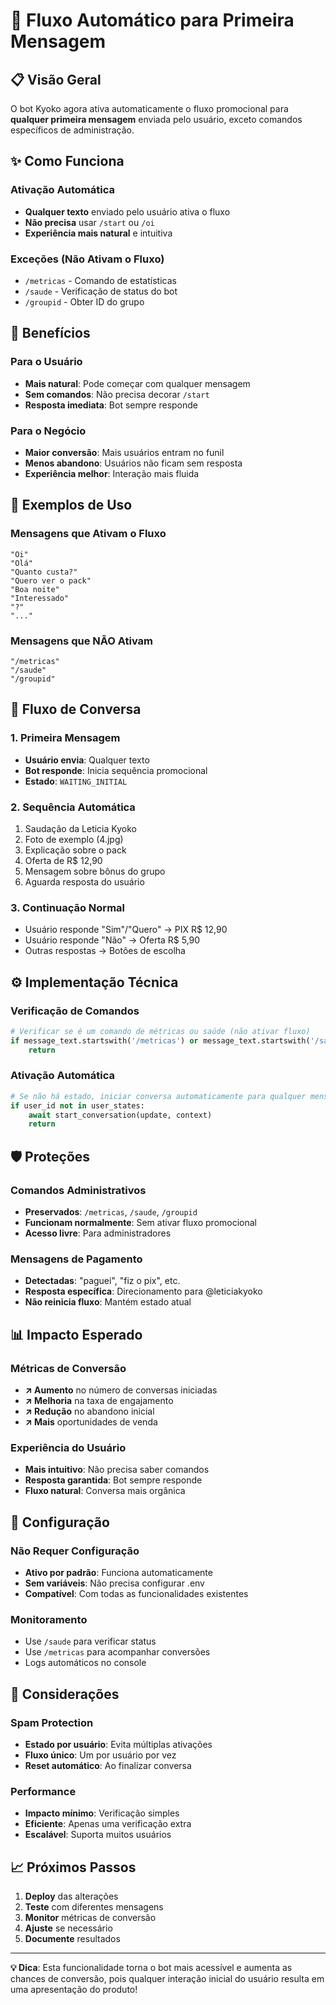 # 🚀 Fluxo Automático para Primeira Mensagem

## 📋 Visão Geral

O bot Kyoko agora ativa automaticamente o fluxo promocional para **qualquer primeira mensagem** enviada pelo usuário, exceto comandos específicos de administração.

## ✨ Como Funciona

### Ativação Automática
- **Qualquer texto** enviado pelo usuário ativa o fluxo
- **Não precisa** usar `/start` ou `/oi`
- **Experiência mais natural** e intuitiva

### Exceções (Não Ativam o Fluxo)
- `/metricas` - Comando de estatísticas
- `/saude` - Verificação de status do bot
- `/groupid` - Obter ID do grupo

## 🎯 Benefícios

### Para o Usuário
- **Mais natural**: Pode começar com qualquer mensagem
- **Sem comandos**: Não precisa decorar `/start`
- **Resposta imediata**: Bot sempre responde

### Para o Negócio
- **Maior conversão**: Mais usuários entram no funil
- **Menos abandono**: Usuários não ficam sem resposta
- **Experiência melhor**: Interação mais fluida

## 📝 Exemplos de Uso

### Mensagens que Ativam o Fluxo
```
"Oi"
"Olá"
"Quanto custa?"
"Quero ver o pack"
"Boa noite"
"Interessado"
"?"
"..."
```

### Mensagens que NÃO Ativam
```
"/metricas"
"/saude"
"/groupid"
```

## 🔄 Fluxo de Conversa

### 1. Primeira Mensagem
- **Usuário envia**: Qualquer texto
- **Bot responde**: Inicia sequência promocional
- **Estado**: `WAITING_INITIAL`

### 2. Sequência Automática
1. Saudação da Leticia Kyoko
2. Foto de exemplo (4.jpg)
3. Explicação sobre o pack
4. Oferta de R$ 12,90
5. Mensagem sobre bônus do grupo
6. Aguarda resposta do usuário

### 3. Continuação Normal
- Usuário responde "Sim"/"Quero" → PIX R$ 12,90
- Usuário responde "Não" → Oferta R$ 5,90
- Outras respostas → Botões de escolha

## ⚙️ Implementação Técnica

### Verificação de Comandos
```python
# Verificar se é um comando de métricas ou saúde (não ativar fluxo)
if message_text.startswith('/metricas') or message_text.startswith('/saude') or message_text.startswith('/groupid'):
    return
```

### Ativação Automática
```python
# Se não há estado, iniciar conversa automaticamente para qualquer mensagem
if user_id not in user_states:
    await start_conversation(update, context)
    return
```

## 🛡️ Proteções

### Comandos Administrativos
- **Preservados**: `/metricas`, `/saude`, `/groupid`
- **Funcionam normalmente**: Sem ativar fluxo promocional
- **Acesso livre**: Para administradores

### Mensagens de Pagamento
- **Detectadas**: "paguei", "fiz o pix", etc.
- **Resposta específica**: Direcionamento para @leticiakyoko
- **Não reinicia fluxo**: Mantém estado atual

## 📊 Impacto Esperado

### Métricas de Conversão
- **↗️ Aumento** no número de conversas iniciadas
- **↗️ Melhoria** na taxa de engajamento
- **↗️ Redução** no abandono inicial
- **↗️ Mais** oportunidades de venda

### Experiência do Usuário
- **Mais intuitivo**: Não precisa saber comandos
- **Resposta garantida**: Bot sempre responde
- **Fluxo natural**: Conversa mais orgânica

## 🔧 Configuração

### Não Requer Configuração
- **Ativo por padrão**: Funciona automaticamente
- **Sem variáveis**: Não precisa configurar .env
- **Compatível**: Com todas as funcionalidades existentes

### Monitoramento
- Use `/saude` para verificar status
- Use `/metricas` para acompanhar conversões
- Logs automáticos no console

## 🚨 Considerações

### Spam Protection
- **Estado por usuário**: Evita múltiplas ativações
- **Fluxo único**: Um por usuário por vez
- **Reset automático**: Ao finalizar conversa

### Performance
- **Impacto mínimo**: Verificação simples
- **Eficiente**: Apenas uma verificação extra
- **Escalável**: Suporta muitos usuários

## 📈 Próximos Passos

1. **Deploy** das alterações
2. **Teste** com diferentes mensagens
3. **Monitor** métricas de conversão
4. **Ajuste** se necessário
5. **Documente** resultados

---

**💡 Dica**: Esta funcionalidade torna o bot mais acessível e aumenta as chances de conversão, pois qualquer interação inicial do usuário resulta em uma apresentação do produto!